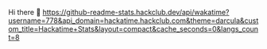  Hi there 👋
 https://github-readme-stats.hackclub.dev/api/wakatime?username=778&api_domain=hackatime.hackclub.com&theme=darcula&custom_title=Hackatime+Stats&layout=compact&cache_seconds=0&langs_count=8

<!--
**Yudrix/Yudrix** is a ✨ _special_ ✨ repository because its `README.md` (this file) appears on your GitHub profile.

Here are some ideas to get you started:

- 🔭 I’m currently working on ...
- 🌱 I’m currently learning ...
- 👯 I’m looking to collaborate on ...
- 🤔 I’m looking for help with ...
- 💬 Ask me about ...
- 📫 How to reach me: ...
- 😄 Pronouns: ...
- ⚡ Fun fact: ...
-->
